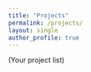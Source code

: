 ```yaml
---
title: "Projects"
permalink: /projects/
layout: single
author_profile: true
---
```


(Your project list)
